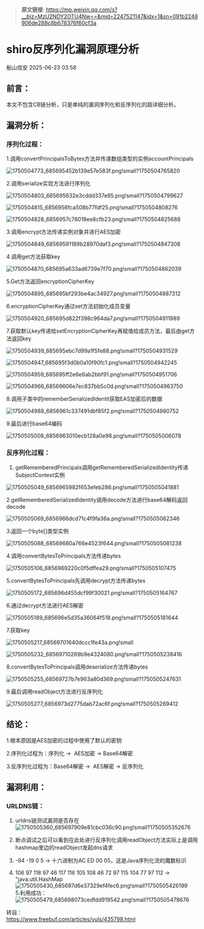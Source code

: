 > **原文链接**: https://mp.weixin.qq.com/s?__biz=MzU2NDY2OTU4Nw==&mid=2247521147&idx=1&sn=091b2248906de288c8b678376f60cf3a

#  shiro反序列化漏洞原理分析  
 船山信安   2025-06-23 03:58  
  
## 前言：  
  
本文不包含CB链分析，只是单纯的漏洞序列化和反序列化的超详细分析。  
## 漏洞分析：  
### 序列化过程：  
  
1.调用convertPrincipalsToBytes方法并传递数组类型的实例accountPrincipals  
  
![1750504773_685695452b139e57e583f.png!small?1750504765820](https://mmbiz.qpic.cn/mmbiz_jpg/7nIrJAgaibicMv7OxOHdK4YcwrgePWKKrysduiac13KQy2FibQ9w30zRv1kBqQtVyzQGJrSzOiaNMicd627HbqaTfjQg/640?wx_fmt=jpeg&from=appmsg "")  
  
2.调用serialize实现方法进行序列化  
  
![1750504803_685695632e3cddd337e95.png!small?1750504799627](https://mmbiz.qpic.cn/mmbiz_jpg/7nIrJAgaibicMv7OxOHdK4YcwrgePWKKryX1nU4Ds4Ws7cIk5iatABYYw7icibz4mDpZJicGjQkjX0gejtDJsTd72cHQ/640?wx_fmt=jpeg&from=appmsg "")  
  
![1750504815_6856956fca508b77fdf25.png!small?1750504808276](https://mmbiz.qpic.cn/mmbiz_jpg/7nIrJAgaibicMv7OxOHdK4YcwrgePWKKrywiahl2LlTQUZbIwd6Mfd2WaMPq7qdsBTT2o3qfXb6KZ1cH8MIXBlJ3A/640?wx_fmt=jpeg&from=appmsg "")  
  
![1750504828_6856957c78018ee8cfb23.png!small?1750504825688](https://mmbiz.qpic.cn/mmbiz_jpg/7nIrJAgaibicMv7OxOHdK4YcwrgePWKKrySjkf5fPPVZbeytmttd3zX3DCy1LGSnRr9IXLQHQZuaeFZMkgQWjI6g/640?wx_fmt=jpeg&from=appmsg "")  
  
3.调用encrypt方法传递实例对象并进行AES加密  
  
![1750504849_68569591189b28970daf3.png!small?1750504847308](https://mmbiz.qpic.cn/mmbiz_jpg/7nIrJAgaibicMv7OxOHdK4YcwrgePWKKryrtNPDChyLvZCbiaViacmMrhicTp8XCN2nlA6dSAZJY1xpDYCfJFFiblyZg/640?wx_fmt=jpeg&from=appmsg "")  
  
4.调用get方法获取key  
  
![1750504870_685695a633ad6739e7f70.png!small?1750504862039](https://mmbiz.qpic.cn/mmbiz_jpg/7nIrJAgaibicMv7OxOHdK4YcwrgePWKKrynWMdBruG6zptNuaQvicswvAM8sRhS8F73Uy2Pn2skbRs0ATbTMMfHqw/640?wx_fmt=jpeg&from=appmsg "")  
  
5.Get方法返回encryptionCipherKey  
  
![1750504895_685695bf293be4ac34927.png!small?1750504887312](https://mmbiz.qpic.cn/mmbiz_jpg/7nIrJAgaibicMv7OxOHdK4YcwrgePWKKrydHtiaxRYaL6RicibXicic8C42lTI4dAiba6vdRicDCHafPhCl9MNicxBz0IQAg/640?wx_fmt=jpeg&from=appmsg "")  
  
6.encryptionCipherKey通过set方法初始化成员变量  
  
![1750504920_685695d822f398c964da7.png!small?1750504911989](https://mmbiz.qpic.cn/mmbiz_jpg/7nIrJAgaibicMv7OxOHdK4YcwrgePWKKryezHypjo8y7OicNbhvBgLiaIZXH9bbRia0twfahLdH1Z9pTdOXZWNpVuPw/640?wx_fmt=jpeg&from=appmsg "")  
  
7.获取默认key传递给setEncryptionCipherKey再赋值给成员方法，最后由get方法返回key  
  
![1750504939_685695ebc7d99a1f5fe88.png!small?1750504931529](https://mmbiz.qpic.cn/mmbiz_jpg/7nIrJAgaibicMv7OxOHdK4YcwrgePWKKryO5s8aK6ys8ysAwI6hibC6KDfSokPNvbU5n6ub6L9O1DJsPQSbnhSU3Q/640?wx_fmt=jpeg&from=appmsg "")  
  
![1750504947_685695f3d0b0a10f90fc1.png!small?1750504942245](https://mmbiz.qpic.cn/mmbiz_jpg/7nIrJAgaibicMv7OxOHdK4YcwrgePWKKryD2AwBToFHZBNTxlfYanEjYNlJI7TiaLDRMR9XPibIFf8F11sZ85BTMiaQ/640?wx_fmt=jpeg&from=appmsg "")  
  
![1750504959_685695ff2e6e6ab2bbf91.png!small?1750504951706](https://mmbiz.qpic.cn/mmbiz_jpg/7nIrJAgaibicMv7OxOHdK4YcwrgePWKKrynazic1F4vq4Q6nxQOT3eq1RQ3HibVULiauq1JHGrrficOghP3523vZN4qw/640?wx_fmt=jpeg&from=appmsg "")  
  
![1750504966_68569606e7ec837bb5c0d.png!small?1750504963750](https://mmbiz.qpic.cn/mmbiz_jpg/7nIrJAgaibicMv7OxOHdK4YcwrgePWKKryClZic5uydD6Wiax6gRIfnsODQa8vVmZbyvm6UbTVRhicicvtXrL37c1tBA/640?wx_fmt=jpeg&from=appmsg "")  
  
8.调用子类中的rememberSerializedIdentit获取EAS加密后的数据  
  
![1750504988_6856961c337491dbf85f2.png!small?1750504980752](https://mmbiz.qpic.cn/mmbiz_jpg/7nIrJAgaibicMv7OxOHdK4YcwrgePWKKryYrjRSCgVBZXKS5PrJvCBqf6myV8teuZaNOWFUlozibibG7IwHPrrCDdA/640?wx_fmt=jpeg&from=appmsg "")  
  
9.最后进行base64编码  
  
![1750505008_6856963010ecb128a0e98.png!small?1750505006078](https://mmbiz.qpic.cn/mmbiz_jpg/7nIrJAgaibicMv7OxOHdK4YcwrgePWKKryn39c4URSGKKLPPf2gSkUIMYFDSjibkyXiaegW0TZS3f6gooE0cibzC47A/640?wx_fmt=jpeg&from=appmsg "")  
### 反序列化过程：  
  
1. getRememberedPrincipals调用getRememberedSerializedIdentity传递SubjectContext实例  
  
![1750505049_6856965982f653efeb286.png!small?1750505041881](https://mmbiz.qpic.cn/mmbiz_jpg/7nIrJAgaibicMv7OxOHdK4YcwrgePWKKryhzkqeeFib8LYhKGLd33MlmjQLMoQEmUSp4kMKm8tjET7vxmev6v1rBQ/640?wx_fmt=jpeg&from=appmsg "")  
  
2.getRememberedSerializedIdentity调用decode方法进行base64解码返回decode  
  
![1750505069_6856966dcd71c4f9fa36a.png!small?1750505062346](https://mmbiz.qpic.cn/mmbiz_jpg/7nIrJAgaibicMv7OxOHdK4YcwrgePWKKrymYnb25WCjNHB3DsIoyjbVUzn10fVoBHnTyV2NZb0tPsicXicaKL481icg/640?wx_fmt=jpeg&from=appmsg "")  
  
3.返回一个byte[]类型实例  
  
![1750505088_68569680a766e4523f644.png!small?1750505081238](https://mmbiz.qpic.cn/mmbiz_jpg/7nIrJAgaibicMv7OxOHdK4YcwrgePWKKryN3ib2kocY8PCfQz3d2lFRCAiaribyicm8iacibGesubpLtLNWuY9JRvdEHibw/640?wx_fmt=jpeg&from=appmsg "")  
  
4.调用convertBytesToPrincipals方法传递bytes  
  
![1750505106_6856969220c0f5dffea29.png!small?1750505107475](https://mmbiz.qpic.cn/mmbiz_jpg/7nIrJAgaibicMv7OxOHdK4YcwrgePWKKryyez4icUTkQASoFeb2PQZRTAO1anyBOxJwhmoXab4ljPepeqJ1zEvQMA/640?wx_fmt=jpeg&from=appmsg "")  
  
5.convertBytesToPrincipals先调用decrypt方法传递bytes  
  
![1750505172_685696d455dcf99f30021.png!small?1750505164767](https://mmbiz.qpic.cn/mmbiz_jpg/7nIrJAgaibicMv7OxOHdK4YcwrgePWKKry8paw4ia6ryrDscTXU12CBmA4DT0epVrjtSxEAExS3IVR9hvxDdB7jGg/640?wx_fmt=jpeg&from=appmsg "")  
  
6.通过decrypt方法进行AES解密  
  
![1750505189_685696e5d35a36064f518.png!small?1750505181644](https://mmbiz.qpic.cn/mmbiz_jpg/7nIrJAgaibicMv7OxOHdK4YcwrgePWKKryEqSTan6N0NTOtVUYLEoCamiaUAJIED21SVtaU83abw0eCPlKAJQTZpA/640?wx_fmt=jpeg&from=appmsg "")  
  
7.获取key  
  
![1750505217_68569701640dccc1fe43a.png!small](https://mmbiz.qpic.cn/mmbiz_jpg/7nIrJAgaibicMv7OxOHdK4YcwrgePWKKryB7dzJCDr40RLIa3pNhBIx4yicbicD0nibcUsH415BeFzo1iblj8EiaxxZlw/640?wx_fmt=jpeg&from=appmsg "")  
  
![1750505232_68569710269b9e4324080.png!small?1750505238416](https://mmbiz.qpic.cn/mmbiz_jpg/7nIrJAgaibicMv7OxOHdK4YcwrgePWKKryml2nVruWeGicKX2Q9gwLzDwoqM04jfoZKzlBXITrHsB3UOTW7oDgc5Q/640?wx_fmt=jpeg&from=appmsg "")  
  
8.convertBytesToPrincipals调用deserialize方法传递bytes  
  
![1750505255_68569727b7e963a80d369.png!small?1750505247631](https://mmbiz.qpic.cn/mmbiz_jpg/7nIrJAgaibicMv7OxOHdK4YcwrgePWKKrytyzu199SZbvibDgNg9uz7eehTeaGtmaAVeibSPUnOOGqBZ8Kh5pCsDYA/640?wx_fmt=jpeg&from=appmsg "")  
  
9.最后调用readObject方法进行反序列化  
  
![1750505277_6856973d2775dab72ac6f.png!small?1750505269412](https://mmbiz.qpic.cn/mmbiz_jpg/7nIrJAgaibicMv7OxOHdK4YcwrgePWKKryOcfqvTlMMjSJR67t6acNBsViagwWBBHQmzAmcXzS2ID97HDsgElZ9yg/640?wx_fmt=jpeg&from=appmsg "")  
## 结论：  
  
1.根本原因是AES加密的过程中使用了默认的密钥  
  
2.序列化过程为：序列化 ->  AES加密 -> Base64解密  
  
3.反序列化过程为：Base64解密 ->  AES解密 -> 反序列化  
## 漏洞利用：  
### URLDNS链：  
1. urldns链测试漏洞是否存在![1750505360_685697909e81cbc036c90.png!small?1750505352676](https://mmbiz.qpic.cn/mmbiz_jpg/7nIrJAgaibicMv7OxOHdK4YcwrgePWKKry68bfZbicMuRAJzOWGvrYsMZTECLKFOpDy1AutoTibMsBGqC6QXpRr7dg/640?wx_fmt=jpeg&from=appmsg "")  
  
  
1. 断点调试之后可以看到在此处进行反序列化调用readObject方法实际上是调用hashmap里边的readObject发起dns请求  
  
1. -84 -19 0 5 → 十六进制为AC ED 00 05，这是Java序列化流的魔数标识  
  
1. 106 97 118 97 46 117 116 105 108 46 72 97 115 104 77 97 112 → "java.util.HashMap![1750505430_685697d6e37329ef4fec6.png!small?1750505426199](https://mmbiz.qpic.cn/mmbiz_jpg/7nIrJAgaibicMv7OxOHdK4YcwrgePWKKryianKK0EouecmcshqwjJ2ib9wORgOU9aic2RbJM55IHEhHQoOwXf5pRs0g/640?wx_fmt=jpeg&from=appmsg "")  
5.利用成功：![1750505479_685698073cedfdd919542.png!small?1750505478676](https://mmbiz.qpic.cn/mmbiz_jpg/7nIrJAgaibicMv7OxOHdK4YcwrgePWKKrypLhicpibvzEHGSlyx7G3PGAKibSLgoQmkicJ209PgXDxw2XaaQXH6IpIpA/640?wx_fmt=jpeg&from=appmsg "")  
  
  
转自：  
https://www.freebuf.com/articles/vuls/435798.html  
  

